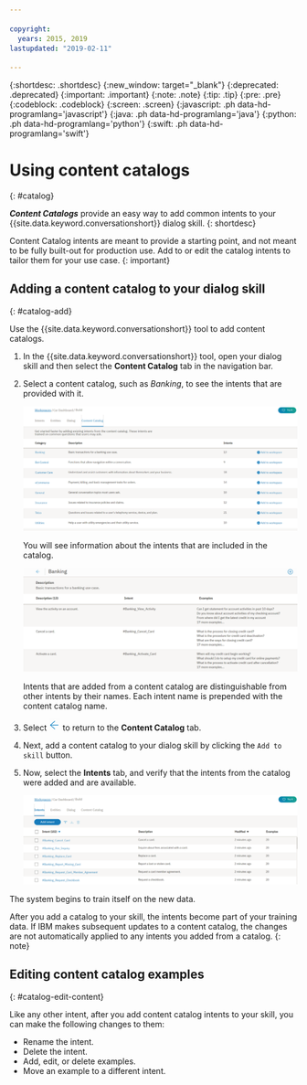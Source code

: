 ```yaml
---

copyright:
  years: 2015, 2019
lastupdated: "2019-02-11"

---
```


{:shortdesc: .shortdesc}
{:new_window: target="_blank"}
{:deprecated: .deprecated}
{:important: .important}
{:note: .note}
{:tip: .tip}
{:pre: .pre}
{:codeblock: .codeblock}
{:screen: .screen}
{:javascript: .ph data-hd-programlang='javascript'}
{:java: .ph data-hd-programlang='java'}
{:python: .ph data-hd-programlang='python'}
{:swift: .ph data-hd-programlang='swift'}

# Using content catalogs
{: #catalog}

***Content Catalogs*** provide an easy way to add common intents to your {{site.data.keyword.conversationshort}} dialog skill.
{: shortdesc}

Content Catalog intents are meant to provide a starting point, and not meant to be fully built-out for production use. Add to or edit the catalog intents to tailor them for your use case.
{: important}

## Adding a content catalog to your dialog skill
{: #catalog-add}

Use the {{site.data.keyword.conversationshort}} tool to add content catalogs.

1.  In the {{site.data.keyword.conversationshort}} tool, open your dialog skill and then select the **Content Catalog** tab in the navigation bar.

1.  Select a content catalog, such as *Banking*, to see the intents that are provided with it.

    ![Screen capture showing available catalogs](images/catalog_overview.png)

    You will see information about the intents that are included in the catalog.

    ![Screen capture showing Banking category intents](images/catalog_open.png)

    Intents that are added from a content catalog are distinguishable from other intents by their names. Each intent name is prepended with the content catalog name.

1.  Select ![Close arrow](images/close_arrow.png) to return to the **Content Catalog** tab.

1.  Next, add a content catalog to your dialog skill by clicking the `Add to skill` button.

1.  Now, select the **Intents** tab, and verify that the intents from the catalog were added and are available.

    ![Screen capture showing Banking intents listed on Intents tab](images/catalog_intents.png)

The system begins to train itself on the new data.

After you add a catalog to your skill, the intents become part of your training data. If IBM makes subsequent updates to a content catalog, the changes are not automatically applied to any intents you added from a catalog.
{: note}

## Editing content catalog examples
{: #catalog-edit-content}

Like any other intent, after you add content catalog intents to your skill, you can make the following changes to them:

- Rename the intent.
- Delete the intent.
- Add, edit, or delete examples.
- Move an example to a different intent.
